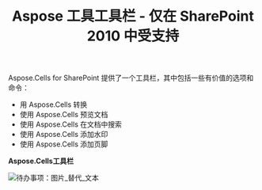﻿---
title: Aspose 工具工具栏 - 仅在 SharePoint 2010 中受支持
type: docs
weight: 50
url: /zh/sharepoint/aspose-tools-toolbar-only-supported-in-sharepoint-2010/
---
Aspose.Cells for SharePoint 提供了一个工具栏，其中包括一些有价值的选项和命令：

- 用 Aspose.Cells 转换
- 使用 Aspose.Cells 预览文档
- 使用 Aspose.Cells 在文档中搜索
- 使用 Aspose.Cells 添加水印
- 使用 Aspose.Cells 添加页脚

**Aspose.Cells工具栏**

![待办事项：图片_替代_文本](aspose-tools-toolbar-only-supported-in-sharepoint-2010_1.png)
